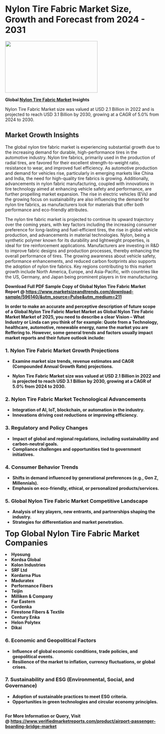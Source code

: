 <H1>Nylon Tire Fabric Market Size, Growth and Forecast from 2024 - 2031</H1><img class="aligncenter size-medium wp-image-584254" src="https://thirdeyenews.in/wp-content/uploads/2024/09/Global-Market-Research-300x168.jpeg" alt="" width="300" height="168" /><p><strong>Global&nbsp;<a href="https://www.marketsizeandtrends.com/download-sample/596140/&amp;utm_source=Pulse&amp;utm_medium=211">Nylon Tire Fabric Market</a> Insights</strong></p><p>Nylon Tire Fabric Market size was valued at USD 2.1 Billion in 2022 and is projected to reach USD 3.1 Billion by 2030, growing at a CAGR of 5.0% from 2024 to 2030.</p><p><h2>Market Growth Insights</h2> <p>The global nylon tire fabric market is experiencing substantial growth due to the increasing demand for durable, high-performance tires in the automotive industry. Nylon tire fabrics, primarily used in the production of radial tires, are favored for their excellent strength-to-weight ratio, resistance to wear, and improved fuel efficiency. As automotive production and demand for vehicles rise, particularly in emerging markets like China and India, the need for high-quality tire fabrics is growing. Additionally, advancements in nylon fabric manufacturing, coupled with innovations in tire technology aimed at enhancing vehicle safety and performance, are further propelling market expansion. The rise in electric vehicles (EVs) and the growing focus on sustainability are also influencing the demand for nylon tire fabrics, as manufacturers look for materials that offer both performance and eco-friendly attributes. <strong></strong> <p>The nylon tire fabric market is projected to continue its upward trajectory over the coming years, with key factors including the increasing consumer preference for long-lasting and fuel-efficient tires, the rise in global vehicle production, and advancements in material technologies. Nylon, being a synthetic polymer known for its durability and lightweight properties, is ideal for tire reinforcement applications. Manufacturers are investing in R&D to improve fabric designs and production processes, thereby enhancing the overall performance of tires. The growing awareness about vehicle safety, performance enhancements, and reduced carbon footprints also supports the adoption of nylon tire fabrics. Key regions contributing to this market growth include North America, Europe, and Asia-Pacific, with countries like the US, Germany, and Japan being prominent players in tire manufacturing. <strong></p><p><span class=""><strong>Download Full PDF Sample Copy of Global Nylon Tire Fabric Market Report</strong> @ <a href="https://www.marketsizeandtrends.com/download-sample/596140/&amp;utm_source=Pulse&amp;utm_medium=211" target="_blank">https://www.marketsizeandtrends.com/download-sample/596140/&amp;utm_source=Pulse&amp;utm_medium=211</a></span></p><p>In order to make an accurate and perceptive description of future scope of a Global&nbsp;Nylon Tire Fabric Market Market as Global&nbsp;Nylon Tire Fabric Market Market of 2025, you need to describe a clear Vision &ndash; What Industry or Linda can you think of for example: Quote from a Technology, healthcare, automotive, renewable energy, name the market you are Reffering to. However, some general trends and factors usually impact market reports and their future outlook include:</p><h3>1.&nbsp;<strong>Nylon Tire Fabric Market Growth Projections</strong></h3><ul><li>Examine market size trends, revenue estimates and CAGR (Compounded Annual Growth Rate) projections.</li><li><p>Nylon Tire Fabric Market size was valued at USD 2.1 Billion in 2022 and is projected to reach USD 3.1 Billion by 2030, growing at a CAGR of 5.0% from 2024 to 2030.</p></li></ul><h3>2.&nbsp;<strong>Nylon Tire Fabric Market Technological Advancements</strong></h3><ul><li>Integration of AI, IoT, blockchain, or automation in the industry.</li><li>Innovations driving cost reductions or improving efficiency.</li></ul><h3>3.&nbsp;<strong>Regulatory and Policy Changes</strong></h3><ul><li>Impact of global and regional regulations, including sustainability and carbon-neutral goals.</li><li>Compliance challenges and opportunities tied to government initiatives.</li></ul><h3>4.&nbsp;<strong>Consumer Behavior Trends</strong></h3><ul><li>Shifts in demand influenced by generational preferences (e.g., Gen Z, Millennials).</li><li>Emphasis on eco-friendly, ethical, or personalized products/services.</li></ul><h3>5.&nbsp;<strong>Global Nylon Tire Fabric Market Competitive Landscape</strong></h3><ul><li>Analysis of key players, new entrants, and partnerships shaping the industry.</li><li>Strategies for differentiation and market penetration.</li></ul><p data-pm-slice="1 1 []"><span style="color: inherit; font-family: inherit; font-size: 25px;">Top Global Nylon Tire Fabric Market Companies</span></p><div class="" data-test-id=""><p><li>Hyosung</li><li> Kordsa Global</li><li> Kolon Industries</li><li> SRF Ltd</li><li> Kordarna Plus</li><li> Maduratex</li><li> Performance Fibers</li><li> Teijin</li><li> Milliken & Company</li><li> Far Eastern</li><li> Cordenka</li><li> Firestone Fibers & Textile</li><li> Century Enka</li><li> Helon Polytex</li><li> Dikai</li></p></div><h3>6.&nbsp;<strong>Economic and Geopolitical Factors</strong></h3><ul><li>Influence of global economic conditions, trade policies, and geopolitical events.</li><li>Resilience of the market to inflation, currency fluctuations, or global crises.</li></ul><h3>7.&nbsp;<strong>Sustainability and ESG (Environmental, Social, and Governance)</strong></h3><ul><li>Adoption of sustainable practices to meet ESG criteria.</li><li>Opportunities in green technologies and circular economy principles.</li></ul><h2><strong style="font-size: 14px;">For More Information or Query, Visit @&nbsp;</strong><a style="background-color: #ffffff; font-size: 14px;" href="https://www.marketsizeandtrends.com/report/nylon-tire-fabric-market/" target="_blank">https://www.verifiedmarketreports.com/product/airport-passenger-boarding-bridge-market</a></h2>
